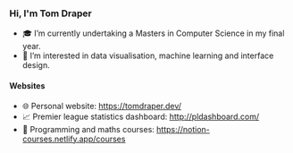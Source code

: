 ### Hi, I'm Tom Draper
- 🎓 I’m currently undertaking a Masters in Computer Science in my final year.
- 👀 I’m interested in data visualisation, machine learning and interface design.
#### Websites
- 🌐 Personal website: https://tomdraper.dev/
- 📈 Premier league statistics dashboard: http://pldashboard.com/
- 📖 Programming and maths courses: https://notion-courses.netlify.app/courses


<!---
Tom-Draper/Tom-Draper is a ✨ special ✨ repository because its `README.md` (this file) appears on your GitHub profile.
You can click the Preview link to take a look at your changes.
--->
